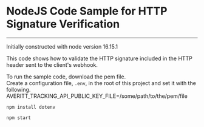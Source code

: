 # NodeJS Code Sample for HTTP Signature Verification

---

Initially constructed with node version 16.15.1

This code shows how to validate the HTTP signature included in the HTTP header sent to the client's webhook.

To run the sample code, download the pem file.  
Create a configuration file, `.env`, in the root of this project and set it with the following.
AVERITT_TRACKING_API_PUBLIC_KEY_FILE=/some/path/to/the/pem/file

`npm install dotenv`

`npm start`